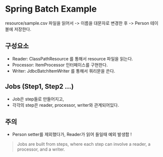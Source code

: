 # Spring Batch Example
resource/sample.csv 파일을 읽어서 -> 이름을 대문자로 변경한 후 -> Person 테이블에 저장한다.

## 구성요소
- Reader: ClassPathResource 를 통해서 resource 파일을 읽는다.
- Processor: ItemProcessor 인터페이스를 구현한다.
- Writer: JdbcBatchItemWriter 를 통해서 쿼리문을 쓴다. 

## Jobs (Step1, Step2 ...)
- Job은 step들로 만들어지고,
- 각각의 step은 reader, processor, writer와 관계되어있다.


## 주의
- Person setter를 제외했다가, Reader가 읽어 들일때 예외 발생함 !  
> Jobs are built from steps, where each step can involve a reader, a processor, and a writer.
